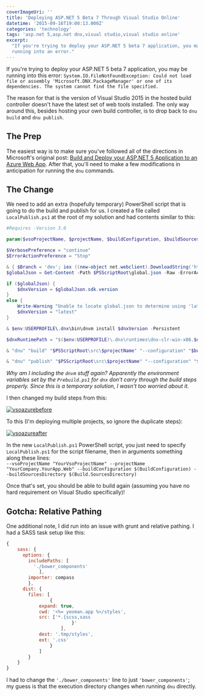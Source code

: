 ```yaml
---
coverImageUri: ''
title: 'Deploying ASP.NET 5 Beta 7 Through Visual Studio Online'
datetime: '2015-09-16T19:00:13.000Z'
categories: 'technology'
tags: 'asp.net 5,asp.net dnx,visual studio,visual studio online'
excerpt:
  "If you're trying to deploy your ASP.NET 5 beta 7 application, you may be
  running into an error."
---
```


If you're trying to deploy your ASP.NET 5 beta 7 application, you may be running
into this error:
`System.IO.FileNotFoundException: Could not load file or assembly 'Microsoft.DNX.PackageManager' or one of its dependencies. The system cannot find the file specified.`

The reason for that is the version of Visual Studio 2015 in the hosted build
controller doesn't have the latest set of web tools installed. The only way
around this, besides hosting your own build controller, is to drop back to
`dnu build` and `dnu publish`.

## The Prep

The easiest way is to make sure you've followed all of the directions in
Microsoft's original post:
[Build and Deploy your ASP.NET 5 Application to an Azure Web App](https://msdn.microsoft.com/en-us/Library/vs/alm/Build/azure/deploy-aspnet5 'Build and Deploy your ASP.NET 5 Application to an Azure Web App').
After that, you'll need to make a few modifications in anticipation for running
the `dnu` commands.

## The Change

We need to add an extra (hopefully temporary) PowerShell script that is going to
do the build and publish for us. I created a file called `LocalPublish.ps1` at
the root of my solution and had contents similar to this:

```powershell
#Requires -Version 3.0

param($vsoProjectName, $projectName, $buildConfiguration, $buildSourcesDirectory)

$VerbosePreference = "continue"
$ErrorActionPreference = "Stop"

& { $Branch = 'dev'; iex ((new-object net.webclient).DownloadString('https://raw.githubusercontent.com/aspnet/Home/dev/dnvminstall.ps1')) }
$globalJson = Get-Content -Path $PSScriptRoot\global.json -Raw -ErrorAction Ignore | ConvertFrom-Json -ErrorAction Ignore

if ($globalJson) {
    $dnxVersion = $globalJson.sdk.version
}
else {
    Write-Warning "Unable to locate global.json to determine using 'latest'"
    $dnxVersion = "latest"
}

& $env:USERPROFILE\.dnx\bin\dnvm install $dnxVersion -Persistent

$dnxRuntimePath = "$($env:USERPROFILE)\.dnx\runtimes\dnx-clr-win-x86.$dnxVersion"

& "dnu" "build" "$PSScriptRoot\src\$projectName" "--configuration" "$buildConfiguration"

& "dnu" "publish" "$PSScriptRoot\src\$projectName" "--configuration" "$buildConfiguration" "--out" "$buildSourcesDirectory\$vsoProjectName\artifacts\bin\$buildConfiguration\Publish" "--runtime" "$dnxRuntimePath"

```

_Why am I including the `dnvm` stuff again? Apparently the environment variables
set by the `Prebuild.ps1` for `dnx` don't carry through the build steps
properly. Since this is a temporary solution, I wasn't too worried about it._

I then changed my build steps from this:

[![vsoazurebefore](http://assets.brandonmartinez.com/brandonmartinez/2015/09/vsoazurebefore.png)](http://assets.brandonmartinez.com/brandonmartinez/2015/09/vsoazurebefore.png)

To this (I'm deploying multiple projects, so ignore the duplicate steps):

[![vsoazureafter](http://assets.brandonmartinez.com/brandonmartinez/2015/09/vsoazureafter.png)](http://assets.brandonmartinez.com/brandonmartinez/2015/09/vsoazureafter.png)

In the new `LocalPublish.ps1` PowerShell script, you just need to specify
`LocalPublish.ps1` for the script filename, then in arguments something along
these lines:  
`--vsoProjectName "YourVsoProjectName" --projectName "YourCompany.YourApp.Web" --buildConfiguration $(BuildConfiguration) --buildSourcesDirectory $(Build.SourcesDirectory)`

Once that's set, you should be able to build again (assuming you have no hard
requirement on Visual Studio specifically)!

## Gotcha: Relative Pathing

One additional note, I did run into an issue with grunt and relative pathing. I
had a SASS task setup like this:

```javascript
{
    sass: {
      options: {
        includePaths: [
          './bower_components'
            ],
        importer: compass
        },
      dist: {
        files: [
                {
            expand: true,
            cwd: '<%= yeoman.app %>/styles',
            src: ['*.{scss,sass
                        }'
                    ],
            dest: '.tmp/styles',
            ext: '.css'
                }
            ]
        }
    }
}
```

I had to change the `'./bower_components'` line to just `'bower_components'`; my
guess is that the execution directory changes when running `dnu` directly.
